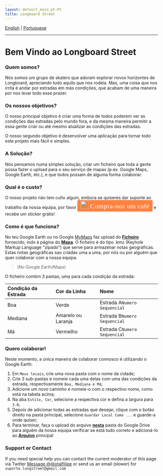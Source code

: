 ```yaml
---
layout: default_main_pt-Pt
title: Longboard Street
---
```

[English](/index.html)  |  [Portuguese](./pt_PT/index_pt-Pt.html)
* * *
# Bem Vindo ao Longboard Street

### Quem somos?

Nós somos um grupo de skaters que adoram explorar novos horizontes de Longboard, apreciando tudo aquilo que nos rodeia. Mas, uma coisa que nos irrita é andar por estradas em más condições, que acabam de uma maneira por nos levar todo esse prazer.

### Os nossos objetivos?

O nosso principal objetivo é criar uma forma de todos poderem ver as condições das estradas pelo mundo fora, e da mesma maneira permitir a essa gente criar ou até mesmo atualizar as condições das estradas.

O nosso segundo objetivo é desenvolver uma aplicação para tornar todo este projeto mais fácil e simples.

### A Solução?

Nós pensamos numa simples solução, criar um ficheiro que toda a gente possa fazer o upload para o seu serviço de mapas (p.ex. Google Maps, Google Earth, etc.), e que todos possam de alguma forma colaborar.

### Qual é o custo?

O nosso projeto não tem culto algum, embora se quiseres dar suporte ao trabalho da nossa equipa, por favor <style>.bmc-button img{width: 27px !important;margin-bottom: 1px !important;box-shadow: none !important;border: none !important;vertical-align: middle !important;}.bmc-button{line-height: 36px !important;height:37px !important;text-decoration: none !important;display:inline-flex !important;color:#FFFFFF !important;background-color:#FF813F !important;border-radius: 3px !important;border: 1px solid transparent !important;padding: 1px 9px !important;font-size: 22px !important;letter-spacing: 0.6px !important;box-shadow: 0px 1px 2px rgba(190, 190, 190, 0.5) !important;-webkit-box-shadow: 0px 1px 2px 2px rgba(190, 190, 190, 0.5) !important;margin: 0 auto !important;font-family:'Cookie', cursive !important;-webkit-box-sizing: border-box !important;box-sizing: border-box !important;-o-transition: 0.3s all linear !important;-webkit-transition: 0.3s all linear !important;-moz-transition: 0.3s all linear !important;-ms-transition: 0.3s all linear !important;transition: 0.3s all linear !important;}.bmc-button:hover, .bmc-button:active, .bmc-button:focus {-webkit-box-shadow: 0px 1px 2px 2px rgba(190, 190, 190, 0.5) !important;text-decoration: none !important;box-shadow: 0px 1px 2px 2px rgba(190, 190, 190, 0.5) !important;opacity: 0.85 !important;color:#FFFFFF !important;}</style><link href="https://fonts.googleapis.com/css?family=Cookie" rel="stylesheet"><a class="bmc-button" target="_blank" href="https://www.buymeacoffee.com/longstreet"><img src="https://bmc-cdn.nyc3.digitaloceanspaces.com/BMC-button-images/BMC-btn-logo.svg" alt="Compra-nos um café"><span style="margin-left:5px">Compra-nos um café</span></a> e recebe um sticker grátis!

### Como é que funciona?

No teu Google Earth ou no Google [MyMaps](https://www.google.com/mymaps/) faz upload do **[Ficheiro](./map-page.html)** fornecido, indo à página do **[Mapa](./map-page.html)**.
O ficheiro é do tipo .kmz (Keyhole Markup Language "zipado") que serve para armazenar notas geográficas. Estas notas geográficas sao criadas uma a uma, por nós ou por alguém que quer colaborar com a nossa equipa.

> (No Google Earth/Maps)

O ficheiro contém 3 pastas, uma para cada condição da estrada:

| Condição da Estrada |    Cor da Linha    |Nome                     |
|:---------------|:-----------------|:-------------------------|
| Boa | Verde |Estrada A`Numero Sequencial`|
| Mediana | Amarelo ou Laranja |Estrada B`Numero Sequencial`|
| Má | Vermelho |Estrada C`Numero Sequencial`|

### Quero colaborar!

Neste momento, a única maneira de colaborar connosco é utilizando o Google Earth:
1. Em `Meus locais`, crie uma nova pasta com o nome da cidade;
2. Crie 3 sub-pastas e nomeie cada uma delas com uma das condições da estrada, respectivamente `Boa, Mediana e Má`;
3. Adicione um novo caminho e nomeie-o com o respectivo nome, como está na tabela acima;
4. Na aba `Estilo, Cor`, selecione a respectiva cor e defina a largura para` 3.0`;
5. Depois de adicionar todas as estradas que desejar, clique com o botão direito na pasta principal, selecione `Guardar Local Como ...` e guarde-a onde quiser;
6. Para terminar, faça o upload do arquivo **[nesta](https://drive.google.com/drive/folders/1cl5e8y1r_LbsmGRDXbHvVvyDuzq1QqYB?usp=sharing)** pasta do Google Drive para alguém da nossa equipa verificar se está tudo correto e adicioná-lo ao **[Arquivo](./map-page.html)** principal


### Support or Contact

If you need special help you can contact the current moderator of this page via Twitter <a href="https://twitter.com/messages/compose?recipient_id=4897576721&ref_src=twsrc%5Etfw" class="twitter-dm-button" data-size="large" data-screen-name="@otalfilipe" data-show-count="false">Message @@otalfilipe</a><script async src="https://platform.twitter.com/widgets.js" charset="utf-8"></script>
or send us an email (slower) for ```suporte.longstreet@gmail.com```
